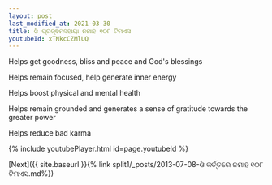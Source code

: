 ```yaml
---
layout: post
last_modified_at: 2021-03-30
title: ଓଁ ପ୍ରଜ୍ଵମସହାୟା ନମାହ ୧୦୮ ଟିମଏସ
youtubeId: xTNkcCZMlUQ
---
```

 
 
Helps get goodness, bliss and peace and God's blessings
 
Helps remain focused, help generate inner energy 
 
Helps boost physical and mental health 
 
Helps remain grounded and generates a sense of gratitude towards the greater power 
 
Helps reduce bad karma
 
 
 
 


{% include youtubePlayer.html id=page.youtubeId %}
 
[Next]({{ site.baseurl }}{% link  split1/_posts/2013-07-08-ଓଁ କର୍ତ୍ତରେ ନମାହ ୧୦୮ ଟିମଏସ.md%})
 
